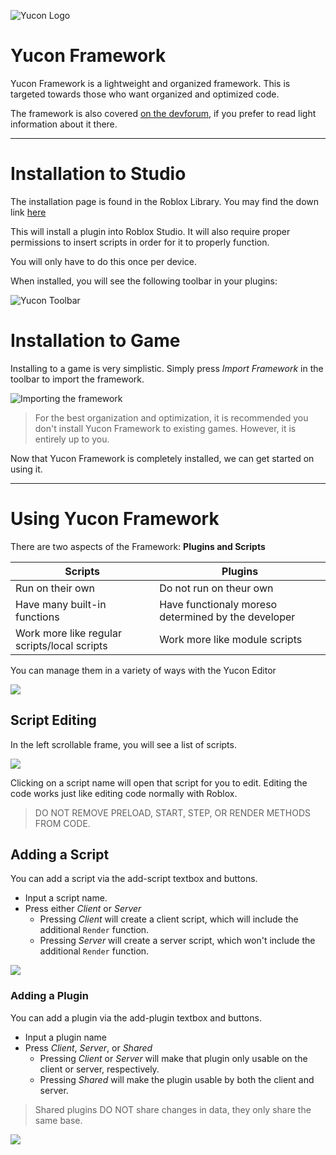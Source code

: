 
![Yucon Logo](/yuconlogo500.png)

# Yucon Framework

Yucon Framework is a lightweight and organized framework. This is targeted towards those who want organized and optimized code.

The framework is also covered [on the devforum](https://devforum.roblox.com/t/yucon-code-framework-keep-your-code-efficient-effective-and-organized/630895), if you prefer to read light information about it there.

---

# Installation to Studio
The installation page is found in the Roblox Library.
You may find the down link [here](https://www.roblox.com/library/5196221650/Yucon-Framework)

This will install a plugin into Roblox Studio. It will also require proper permissions to insert scripts in order for it to properly function.

You will only have to do this once per device.

When installed, you will see the following toolbar in your plugins:

![Yucon Toolbar](/image.png)

# Installation to Game
Installing to a game is very simplistic.
Simply press *Import Framework* in the toolbar to import the framework.

![Importing the framework](yucondownload.jpg)

> For the best organization and optimization, it is recommended you don't install Yucon Framework to existing games. However, it is entirely up to you.

Now that Yucon Framework is completely installed, we can get started on using it.

---

# Using Yucon Framework

There are two aspects of the Framework: **Plugins and Scripts**

Scripts | Plugins
------- | -------
Run on their own | Do not run on theur own
Have many built-in functions | Have functionaly moreso determined by the developer
Work more like regular scripts/local scripts | Work more like module scripts

You can manage them in a variety of ways with the Yucon Editor

![](prompt.jpg)

## Script Editing
In the left scrollable frame, you will see a list of scripts.

![](scripts.jpg)

Clicking on a script name will open that script for you to edit.
Editing the code works just like editing code normally with Roblox.

> DO NOT REMOVE PRELOAD, START, STEP, OR RENDER METHODS FROM CODE.

## Adding a Script
You can add a script via the add-script textbox and buttons.
* Input a script name.
* Press either *Client* or *Server*
  * Pressing *Client* will create a client script, which will include the additional `Render` function.
  * Pressing *Server* will create a server script, which won't include the additional `Render` function.

![](addscript.jpg)

### Adding a Plugin
You can add a plugin via the add-plugin textbox and buttons.
* Input a plugin name
* Press *Client*, *Server*, or *Shared*
  * Pressing *Client* or *Server* will make that plugin only usable on the client or server, respectively.
  * Pressing *Shared* will make the plugin usable by both the client and server. 

> Shared plugins DO NOT share changes in data, they only share the same base.

![](addplugin.jpg)
